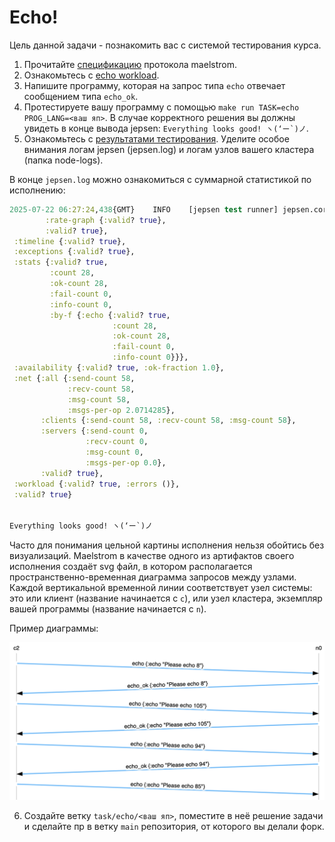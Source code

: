 # Echo!

Цель данной задачи - познакомить вас с системой тестирования курса.

1. Прочитайте [спецификацию](../../maelstrom/doc/protocol.md) протокола maelstrom.
2. Ознакомьтесь с [echo workload](../../maelstrom/doc/workloads.md).
3. Напишите программу, которая на запрос типа `echo` отвечает сообщением типа `echo_ok`.
4. Протестируете вашу программу с помощью `make run TASK=echo PROG_LANG=<ваш яп>`.
   В случае корректного решения вы должны увидеть в конце вывода jepsen: ``Everything looks good! ヽ(‘ー`)ノ``.
5. Ознакомьтесь с [результатами тестирования](../../maelstrom/doc/results.md). Уделите особое внимания логам jepsen (jepsen.log) и логам узлов вашего кластера (папка node-logs).

В конце `jepsen.log` можно ознакомиться с суммарной статистикой по исполнению:

```clj
2025-07-22 06:27:24,438{GMT}	INFO	[jepsen test runner] jepsen.core: {:perf {:latency-graph {:valid? true},
        :rate-graph {:valid? true},
        :valid? true},
 :timeline {:valid? true},
 :exceptions {:valid? true},
 :stats {:valid? true,
         :count 28,
         :ok-count 28,
         :fail-count 0,
         :info-count 0,
         :by-f {:echo {:valid? true,
                       :count 28,
                       :ok-count 28,
                       :fail-count 0,
                       :info-count 0}}},
 :availability {:valid? true, :ok-fraction 1.0},
 :net {:all {:send-count 58,
             :recv-count 58,
             :msg-count 58,
             :msgs-per-op 2.0714285},
       :clients {:send-count 58, :recv-count 58, :msg-count 58},
       :servers {:send-count 0,
                 :recv-count 0,
                 :msg-count 0,
                 :msgs-per-op 0.0},
       :valid? true},
 :workload {:valid? true, :errors ()},
 :valid? true}


Everything looks good! ヽ(‘ー`)ノ
```

Часто для понимания цельной картины исполнения нельзя обойтись без визуализаций. Maelstrom в качестве одного из артифактов своего исполнения создаёт svg файл, в котором располагается пространственно-временная диаграмма запросов между узлами. Каждой вертикальной временной линии соответствует узел системы: это или клиент (название начинается с `c`), или узел кластера, экземпляр вашей программы (название начинается с `n`).

Пример диаграммы:

![image info](./lamport.png)

6. Создайте ветку `task/echo/<ваш яп>`, поместите в неё решение задачи и сделайте пр в ветку `main` репозитория, от которого вы делали форк.
